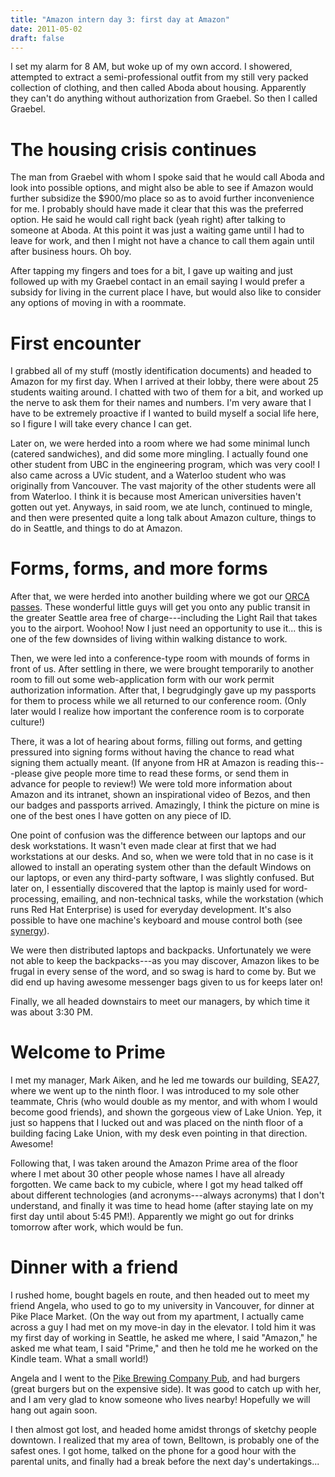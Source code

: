 ```yaml
---
title: "Amazon intern day 3: first day at Amazon"
date: 2011-05-02
draft: false
---
```


I set my alarm for 8 AM, but woke up of my own accord.  I showered, attempted to extract a semi-professional outfit from my still very packed collection of clothing, and then called Aboda about housing.  Apparently they can't do anything without authorization from Graebel.  So then I called Graebel.

# The housing crisis continues

The man from Graebel with whom I spoke said that he would call Aboda and look into possible options, and might also be able to see if Amazon would further subsidize the $900/mo place so as to avoid further inconvenience for me.  I probably should have made it clear that this was the preferred option.  He said he would call right back (yeah right) after talking to someone at Aboda.  At this point it was just a waiting game until I had to leave for work, and then I might not have a chance to call them again until after business hours.  Oh boy.

After tapping my fingers and toes for a bit, I gave up waiting and just followed up with my Graebel contact in an email saying I would prefer a subsidy for living in the current place I have, but would also like to consider any options of moving in with a roommate.

# First encounter

I grabbed all of my stuff (mostly identification documents) and headed to Amazon for my first day.  When I arrived at their lobby, there were about 25 students waiting around.  I chatted with two of them for a bit, and worked up the nerve to ask them for their names and numbers.  I'm very aware that I have to be extremely proactive if I wanted to build myself a social life here, so I figure I will take every chance I can get.

Later on, we were herded into a room where we had some minimal lunch (catered sandwiches), and did some more mingling.  I actually found one other student from UBC in the engineering program, which was very cool!  I also came across a UVic student, and a Waterloo student who was originally from Vancouver.  The vast majority of the other students were all from Waterloo.  I think it is because most American universities haven't gotten out yet.  Anyways, in said room, we ate lunch, continued to mingle, and then were presented quite a long talk about Amazon culture, things to do in Seattle, and things to do at Amazon.

# Forms, forms, and more forms

After that, we were herded into another building where we got our [ORCA passes](http://en.wikipedia.org/wiki/ORCA_Card).  These wonderful little guys will get you onto any public transit in the greater Seattle area free of charge---including the Light Rail that takes you to the airport.  Woohoo! Now I just need an opportunity to use it... this is one of the few downsides of living within walking distance to work.

Then, we were led into a conference-type room with mounds of forms in front of us.  After settling in there, we were brought temporarily to another room to fill out some web-application form with our work permit authorization information.  After that, I begrudgingly gave up my passports for them to process while we all returned to our conference room.  (Only later would I realize how important the conference room is to corporate culture!)

There, it was a lot of hearing about forms, filling out forms, and getting pressured into signing forms without having the chance to read what signing them actually meant.  (If anyone from HR at Amazon is reading this---please give people more time to read these forms, or send them in advance for people to review!)  We were told more information about Amazon and its intranet, shown an inspirational video of Bezos, and then our badges and passports arrived.  Amazingly, I think the picture on mine is one of the best ones I have gotten on any piece of ID.

One point of confusion was the difference between our laptops and our desk workstations.  It wasn't even made clear at first that we had workstations at our desks.  And so, when we were told that in no case is it allowed to install an operating system other than the default Windows on our laptops, or even any third-party software, I was slightly confused.  But later on, I essentially discovered that the laptop is mainly used for word-processing, emailing, and non-technical tasks, while the workstation (which runs Red Hat Enterprise) is used for everyday development.  It's also possible to have one machine's keyboard and mouse control both (see [synergy](http://synergy-foss.org/)).

We were then distributed laptops and backpacks.  Unfortunately we were not able to keep the backpacks---as you may discover, Amazon likes to be frugal in every sense of the word, and so swag is hard to come by.  But we did end up having awesome messenger bags given to us for keeps later on!

Finally, we all headed downstairs to meet our managers, by which time it was about 3:30 PM.

# Welcome to Prime

I met my manager, Mark Aiken, and he led me towards our building, SEA27, where we went up to the ninth floor.  I was introduced to my sole other teammate, Chris (who would double as my mentor, and with whom I would become good friends), and shown the gorgeous view of Lake Union.  Yep, it just so happens that I lucked out and was placed on the ninth floor of a building facing Lake Union, with my desk even pointing in that direction.  Awesome!

Following that, I was taken around the Amazon Prime area of the floor where I met about 30 other people whose names I have all already forgotten.  We came back to my cubicle, where I got my head talked off about different technologies (and acronyms---always acronyms) that I don't understand, and finally it was time to head home (after staying late on my first day until about 5:45 PM!).  Apparently we might go out for drinks tomorrow after work, which would be fun.

# Dinner with a friend

I rushed home, bought bagels en route, and then headed out to meet my friend Angela, who used to go to my university in Vancouver, for dinner at Pike Place Market.  (On the way out from my apartment, I actually came across a guy I had met on my move-in day in the elevator.  I told him it was my first day of working in Seattle, he asked me where, I said "Amazon," he asked me what team, I said "Prime," and then he told me he worked on the Kindle team. What a small world!)

Angela and I went to the [Pike Brewing Company Pub](http://www.pikebrewing.com/pub.shtml), and had burgers (great burgers but on the expensive side).  It was good to catch up with her, and I am very glad to know someone who lives nearby!  Hopefully we will hang out again soon.

I then almost got lost, and headed home amidst throngs of sketchy people downtown.  I realized that my area of town, Belltown, is probably one of the safest ones.  I got home, talked on the phone for a good hour with the parental units, and finally had a break before the next day's undertakings...
